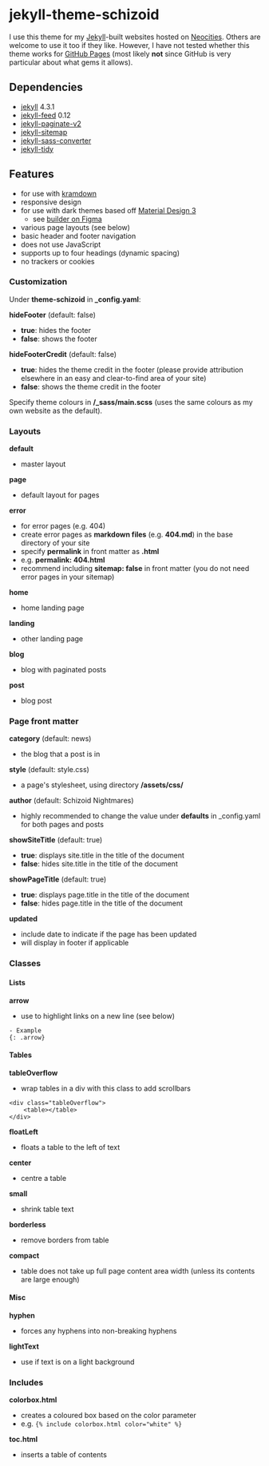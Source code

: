 # jekyll-theme-schizoid

I use this theme for my [Jekyll](https://neocities.org/)-built websites hosted on [Neocities](https://neocities.org/). Others are welcome to use it too if they like. However, I have not tested whether this theme works for [GitHub Pages](https://pages.github.com/) (most likely **not** since GitHub is very particular about what gems it allows).

## Dependencies
- [jekyll](https://github.com/jekyll/jekyll) 4.3.1
- [jekyll-feed](https://github.com/jekyll/jekyll-feed) 0.12
- [jekyll-paginate-v2](https://github.com/sverrirs/jekyll-paginate-v2)
- [jekyll-sitemap](https://github.com/jekyll/jekyll-sitemap)
- [jekyll-sass-converter](https://github.com/jekyll/jekyll-sass-converter)
- [jekyll-tidy](https://github.com/apsislabs/jekyll-tidy)

## Features
- for use with [kramdown](https://github.com/gettalong/kramdown)
- responsive design
- for use with dark themes based off [Material Design 3](https://m3.material.io/)
    - see [builder on Figma](https://www.figma.com/community/plugin/1034969338659738588/Material-Theme-Builder)
- various page layouts (see below)
- basic header and footer navigation
- does not use JavaScript
- supports up to four headings (dynamic spacing)
- no trackers or cookies

### Customization
Under **theme-schizoid** in **_config.yaml**:

**hideFooter** (default: false)
- **true**: hides the footer
- **false**: shows the footer

**hideFooterCredit** (default: false)
- **true**: hides the theme credit in the footer (please provide attribution elsewhere in an easy and clear-to-find area of your site)
- **false**: shows the theme credit in the footer

Specify theme colours in **/_sass/main.scss** (uses the same colours as my own website as the default).

### Layouts
**default**
- master layout

**page**
- default layout for pages

**error**
- for error pages (e.g. 404)
- create error pages as **markdown files** (e.g. **404.md**) in the base directory of your site
- specify **permalink** in front matter as **.html**
- e.g. **permalink: 404.html**
- recommend including **sitemap: false** in front matter (you do not need error pages in your sitemap)

**home**
- home landing page

**landing**
- other landing page

**blog**
- blog with paginated posts

**post**
- blog post

### Page front matter
**category** (default: news)
- the blog that a post is in

**style** (default: style.css)
- a page's stylesheet, using directory **/assets/css/**

**author** (default: Schizoid Nightmares)
- highly recommended to change the value under **defaults** in _config.yaml for both pages and posts

**showSiteTitle** (default: true)
- **true**: displays site.title in the title of the document
- **false**: hides site.title in the title of the document

**showPageTitle** (default: true)
- **true**: displays page.title in the title of the document
- **false**: hides page.title in the title of the document

**updated**
- include date to indicate if the page has been updated
- will display in footer if applicable

### Classes
#### Lists
**arrow**
- use to highlight links on a new line (see below)

```
- Example
{: .arrow}
```

#### Tables
**tableOverflow**
- wrap tables in a div with this class to add scrollbars

```
<div class="tableOverflow">
    <table></table>
</div>
```

**floatLeft**
- floats a table to the left of text

**center**
- centre a table

**small**
- shrink table text

**borderless**
- remove borders from table

**compact**
- table does not take up full page content area width (unless its contents are large enough)

#### Misc
**hyphen**
- forces any hyphens into non-breaking hyphens

**lightText**
- use if text is on a light background

### Includes
**colorbox.html**
- creates a coloured box based on the color parameter
- e.g. ```{% include colorbox.html color="white" %}```

**toc.html**
- inserts a table of contents
